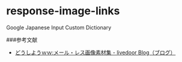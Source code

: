 response-image-links
====================

Google Japanese Input Custom Dictionary


###参考文献

- [どうしようｗｗ:メール・レス画像素材集 - livedoor Blog（ブログ）](http://blog.livedoor.jp/ryu_elaphe_guttata/archives/825923.html)